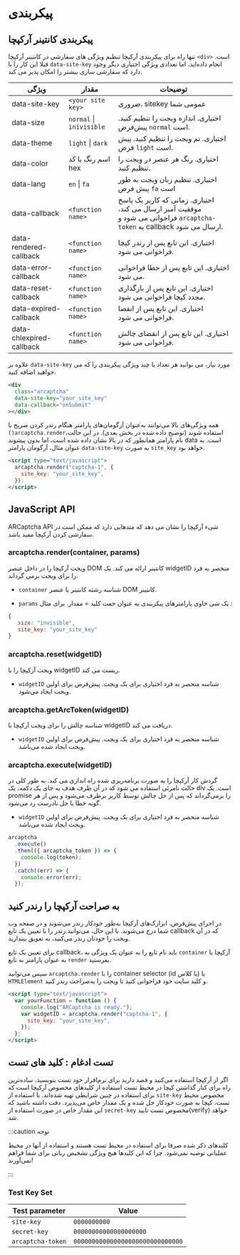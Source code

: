 # پیکربندی

## پیکربندی کانتینر آرکپچا

تنها راه برای پیکربندی آرکپچا تنظیم ویژگی های سفارشی در کانتینر آرکپچا `<div>` است. قبلا این کار را با `data-site-key` انجام داده‌اید، اما تعدادی ویژگی اختیاری دیگر وجود دارد که سفارشی سازی بیشتر را امکان پذیر می کند.

| ویژگی                    | مقدار                    | توضیحات                                                                                                                 |
| ------------------------ | ------------------------ | ----------------------------------------------------------------------------------------------------------------------- |
| data-site-key            | `<your site key>`        | ضروری. sitekey عمومی شما                                                                                                |
| data-size                | `normal` \| `inivisible` | اختیاری. اندازه ویجت را تنظیم کنید. پیش‌فرض `normal` است.                                                               |
| data-theme               | `light` \| `dark`        | اختیاری. تم ویجت را تنظیم کنید. پیش فرض `light` است.                                                                    |
| data-color               | اسم رنگ یا کد hex        | اختیاری. رنگ هر عنصر در ویجت را تنظیم کنید.                                                                             |
| data-lang                | `en` \| `fa`             | اختیاری. تنظیم زبان ویجت به طور پیش فرض `fa` است                                                                        |
| data-callback            | `<function name>`        | اختیاری. زمانی که کاربر یک پاسخ موفقیت آمیز ارسال می کند، فراخوانی می شود و `arcaptcha-token` به callback ارسال می شود. |
| data-rendered-callback   | `<function name>`        | اختیاری. این تابع پس از رندر کپچا فراخوانی می شود.                                                                      |
| data-error-callback      | `<function name>`        | اختیاری. این تابع پس از خطا فراخوانی می شود.                                                                            |
| data-reset-callback      | `<function name>`        | اختیاری. این تابع پس از بازگذاری مجدد کپچا فراخوانی می شود.                                                             |
| data-expired-callback    | `<function name>`        | اختیاری. این تابع پس از انقضا فراخوانی می شود.                                                                          |
| data-chlexpired-callback | `<function name>`        | اختیاری. این تابع پس از انقضای چالش فراخوانی می شود.                                                                    |

علاوه بر `data-site-key` مورد نیاز، می توانید هر تعداد یا چند ویژگی پیکربندی را که می خواهید اضافه کنید.

```html
<div
  class="arcaptcha"
  data-site-key="your_site_key"
  data-callback="onSubmit"
></div>
```

همه ویژگی‌های بالا می‌توانند به‌عنوان آرگومان‌های پارامتر هنگام رندر کردن صریح با `()arcaptcha.render`استفاده شوند (توضیح داده شده در بخش بعدی). در این حالت، نام پارامتر همانطور که در بالا نشان داده شده است، اما بدون پیشوند data است. به عنوان مثال، آرگومان پارامتر `data-site-key` به صورت `site_key` خواهد بود.

```html
<script type="text/javascript">
  arcaptcha.render("captcha-1", {
    site_key: "your_site_key",
  });
</script>
```

## JavaScript API

ARCaptcha API شیء آرکپچا را نشان می دهد که متدهایی دارد که ممکن است در سفارشی کردن آرکپچا مفید باشد.

### arcaptcha.render(container, params)

ویجت آرکپچا را در داخل عنصر DOM کانتینر ارائه می کند. یک widgetID منحصر به فرد را برای ویجت برمی گرداند.

- `container` شناسه رشته کانتینر یا عنصر DOM کانتینر.

* `params` یک شی حاوی پارامترهای پیکربندی به عنوان جفت کلید = مقدار. برای مثال :

```js
{
   size: "invisible",
   site_key: "your_site_key"
}
```

### arcaptcha.reset(widgetID)

ویجت آرکپچا را با widgetID ریست می کند.

- `widgetID` شناسه منحصر به فرد اختیاری برای یک ویجت. پیش‌فرض‌ برای اولین ویجت ایجاد می‌شود.

### arcaptcha.getArcToken(widgetID)

شناسه چالش را برای ویجت آرکپچا با widgetID دریافت می کند.

- `widgetID` شناسه منحصر به فرد اختیاری برای یک ویجت. پیش‌فرض‌ برای اولین ویجت ایجاد شده می‌باشد.

### arcaptcha.execute(widgetID)

گردش کار آرکپچا را به صورت برنامه‌ریزی شده راه اندازی می کند. به طور کلی در حالت نامرئی استفاده می شود که در آن ظرف هدف به جای یک دکمه، یک div است. یک promise را برمی‌گرداند که پس از حل چالش توسط کاربر برطرف می‌شود و پس از هر گونه خطا یا حل نادرست رد می‌شود.

- `widgetID` شناسه منحصر به فرد اختیاری برای یک ویجت. پیش‌فرض‌ برای اولین ویجت ایجاد شده می‌باشد.

```js
arcaptcha
  .execute()
  .then(({ arcaptcha_token }) => {
    console.log(token);
  })
  .catch((err) => {
    console.error(err);
  });
```

## به صراحت آرکپچا را رندر کنید

در اجرای پیش‌فرض، ابزارک‌های آرکپچا به‌طور خودکار رندر می‌شوند و در صفحه وب شما درج می‌شوند. با این حال، می‌توانید رندر را با تعیین یک تابع callback که در آن ویجت را خودتان رندر می‌کنید، به تعویق بیندازید.

برای تعیین یک تابع callback، باید نام تابع را به عنوان یک ویژگی به `container` آرکپچا یا به عنوان پارامتر به تابع `render` بفرستید.

سپس می‌توانید `arcaptcha.render` را با container selector (id یا کلاس) یا `HTMLElement` و کلید سایت خود فراخوانی کنید تا ویجت را به‌صراحت رندر کنید.

```html
<script type="text/javascript">
  var yourFunction = function () {
    console.log("ARCaptcha is ready.");
    var widgetID = arcaptcha.render("captcha-1", {
      site_key: "your_site_key",
    });
  };
</script>
```

## تست ادغام : کلید های تست

اگر از آرکپچا استفاده می‌کنید و قصد دارید برای نرم‌افزار خود تست بنویسید، ساده‌ترین راه برای کنار گذاشتن کپچا در محیط تست استفاده از کلیدهای مخصوص آرکپچا است که برای استفاده در چنین شرایطی تهیه شده‌اند. با استفاده از `site-key` مخصوص محیط تست، کپچا به صورت خودکار حل شده و یک مقدار خاص می‌پذیرد. دقت داشته باشید که این مقدار خاص در صورت استفاده از `secret-key` مخصوص تست تایید(verify) خواهد شد.

:::caution توجه

کلیدهای ذکر شده صرفا برای استفاده در محیط تست هستند و استفاده از آنها در محیط عملیاتی توصیه نمی‌شود. چرا که این کلیدها هیچ ویژگی تشخیص رباتی برای شما فراهم نمی‌آورند!

:::

### Test Key Set

| Test parameter    | Value                            |
| ----------------- | -------------------------------- |
| `site-key`        | `0000000000`                     |
| `secret-key`      | `00000000000000000000`           |
| `arcaptcha-token` | `000000000000000000000000000000` |
